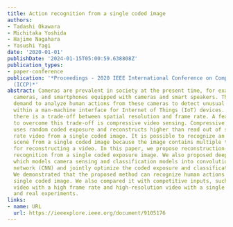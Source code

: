 ```yaml
---
title: Action recognition from a single coded image
authors:
- Tadashi Okawara
- Michitaka Yoshida
- Hajime Nagahara
- Yasushi Yagi
date: '2020-01-01'
publishDate: '2024-01-15T05:00:59.638808Z'
publication_types:
- paper-conference
publication: '*Proceedings - 2020 IEEE International Conference on Computational Photography
  (ICCP)*'
abstract: Cameras are prevalent in society at the present time, for example, surveillance
  cameras, and smartphones equipped with cameras and smart speakers. There is an increasing
  demand to analyze human actions from these cameras to detect unusual behavior or
  within a man-machine interface for Internet of Things (IoT) devices. For a camera,
  there is a trade-off between spatial resolution and frame rate. A feasible approach
  to overcome this trade-off is compressive video sensing. Compressive video sensing
  uses random coded exposure and reconstructs higher than read out of sensor frame
  rate video from a single coded image. It is possible to recognize an action in a
  scene from a single coded image because the image contains multiple temporal information
  for reconstructing a video. In this paper, we propose reconstruction-free action
  recognition from a single coded exposure image. We also proposed deep sensing framework
  which models camera sensing and classification models into convolutional neural
  network (CNN) and jointly optimize the coded exposure and classification model simultaneously.
  We demonstrated that the proposed method can recognize human actions from only a
  single coded image. We also compared it with competitive inputs, such as low-resolution
  video with a high frame rate and high-resolution video with a single frame in simulation
  and real experiments.
links:
- name: URL
  url: https://ieeexplore.ieee.org/document/9105176
---
```

